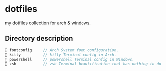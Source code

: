 # dotfiles

my dotfiles collection for arch &amp; windows.

## Directory description
```js
📁 fontconfig     // Arch System font configuration.
📁 kitty          // kitty Terminal config in Arch.
📁 powershell     // powershell Terminal config in Windows.
📁 zsh            // zsh Terminal beautification tool has nothing to do with the system.
```

